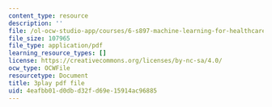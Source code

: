 ```yaml
---
content_type: resource
description: ''
file: /ol-ocw-studio-app/courses/6-s897-machine-learning-for-healthcare-spring-2019/4eafbb01d0dbd32fd69e15914ac96885_YZ5pOgY5hEE.pdf
file_size: 107965
file_type: application/pdf
learning_resource_types: []
license: https://creativecommons.org/licenses/by-nc-sa/4.0/
ocw_type: OCWFile
resourcetype: Document
title: 3play pdf file
uid: 4eafbb01-d0db-d32f-d69e-15914ac96885
---
```

